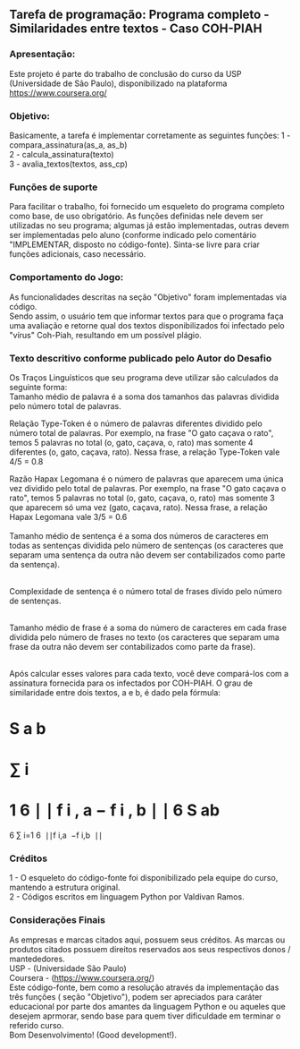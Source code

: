 ## Tarefa de programação: Programa completo - Similaridades entre textos - Caso COH-PIAH
### Apresentação:
Este projeto é parte do trabalho de conclusão do curso da USP (Universidade de São Paulo), disponibilizado na plataforma https://www.coursera.org/

### Objetivo:
Basicamente, a tarefa é implementar corretamente as seguintes funções: 
1 - compara_assinatura(as_a, as_b) <br>
2 - calcula_assinatura(texto) <br>
3 - avalia_textos(textos, ass_cp) <br>

### Funções de suporte
Para facilitar o trabalho, foi fornecido um esqueleto do programa completo como base, de uso obrigatório. As funções definidas nele devem ser utilizadas no seu programa; algumas já estão implementadas, outras devem ser implementadas pelo aluno (conforme indicado pelo comentário "IMPLEMENTAR, disposto no código-fonte). Sinta-se livre para criar funções adicionais, caso necessário. <br>

### Comportamento do Jogo:
As funcionalidades descritas na seção "Objetivo" foram implementadas via código.<br>
Sendo assim,  o usuário tem que informar textos para que o programa faça uma avaliação e retorne qual dos textos disponibilizados foi infectado pelo "vírus" Coh-Piah, resultando em um possível plágio.

### Texto descritivo conforme publicado pelo Autor do Desafio
Os Traços Linguísticos que seu programa deve utilizar são calculados da seguinte forma:<br>
Tamanho médio de palavra é a soma dos tamanhos das palavras dividida pelo número total de palavras.

Relação Type-Token é o número de palavras diferentes dividido pelo número total de palavras. Por exemplo, na frase "O gato caçava o rato", temos 5 palavras no total (o, gato, caçava, o, rato) mas somente 4 diferentes (o, gato, caçava, rato). Nessa frase, a relação Type-Token vale 
4/5 = 0.8

Razão Hapax Legomana é o número de palavras que aparecem uma única vez dividido pelo total de palavras. Por exemplo, na frase "O gato caçava o rato", temos 5 palavras no total (o, gato, caçava, o, rato) mas somente 3 que aparecem só uma vez (gato, caçava, rato). Nessa frase, a relação Hapax Legomana vale 
3/5 = 0.6 <br><br>
Tamanho médio de sentença é a soma dos números de caracteres em todas as sentenças dividida pelo número de sentenças (os caracteres que separam uma sentença da outra não devem ser contabilizados como parte da sentença).<br><br>

Complexidade de sentença é o número total de frases divido pelo número de sentenças.<br><br>

Tamanho médio de frase é a soma do número de caracteres em cada frase dividida pelo número de frases no texto  (os caracteres que separam uma frase da outra não devem ser contabilizados como parte da frase).<br><br>

Após calcular esses valores para cada texto, você deve compará-los com a assinatura fornecida para os infectados por COH-PIAH. O grau de similaridade entre dois textos, 
a e b, é dado pela fórmula:<br>

​S
a
b
=
∑
i
=
1
6
∣
∣
f
i
,
a
−
f
i
,
b
∣
∣
6
S 
ab
​
 = 
6
∑ 
i=1
6
​
 ∣∣f 
i,a
​
 −f 
i,b
​
 ∣∣
​
<br>

### Créditos
1 - O esqueleto do código-fonte foi disponibilizado pela equipe do curso, mantendo a estrutura original. <br>
2 - Códigos escritos em linguagem Python por Valdivan Ramos. <br>

### Considerações Finais
As empresas e marcas citados aqui, possuem seus créditos. As marcas ou produtos citados possuem direitos reservados aos seus respectivos donos / mantededores. <br>
USP - (Universidade São Paulo) <br>
Coursera - (https://www.coursera.org/) <br>
Este código-fonte, bem como a resolução através da implementação das três funções ( seção "Objetivo"), podem ser apreciados para caráter educacional por parte dos amantes da linguagem Python e ou aqueles que desejem aprmorar, sendo base para quem tiver dificuldade em terminar o referido curso.<br>
Bom Desenvolvimento! (Good development!). <br>
